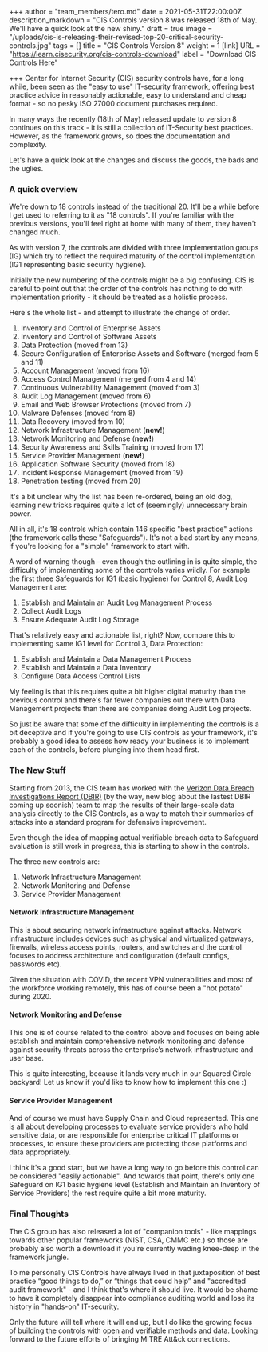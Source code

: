 +++
author = "team_members/tero.md"
date = 2021-05-31T22:00:00Z
description_markdown = "CIS Controls version 8 was released 18th of May. We'll have a quick look at the new shiny."
draft = true
image = "/uploads/cis-is-releasing-their-revised-top-20-critical-security-controls.jpg"
tags = []
title = "CIS Controls Version 8"
weight = 1
[link]
URL = "https://learn.cisecurity.org/cis-controls-download"
label = "Download CIS Controls Here"

+++
Center for Internet Security (CIS) security controls have, for a long while, been seen as the "easy to use" IT-security framework, offering best practice advice in reasonably actionable, easy to understand and cheap format - so no pesky ISO 27000 document purchases required.

In many ways the recently (18th of May) released update to version 8 continues on this track - it is still a collection of IT-Security best practices. However, as the framework grows, so does the documentation and complexity.

Let's  have a quick look at the changes and discuss the goods, the bads and the uglies.

### A quick overview

We're down to 18 controls instead of the traditional 20. It'll be a while before I get used to referring to it as "18 controls".  If you're familiar with the previous versions, you'll feel right at home with many of them, they haven't changed much.

As with version 7, the controls are divided with three implementation groups (IG) which try to reflect the required maturity of the control implementation (IG1 representing basic security hygiene). 

Initially the new numbering of the controls might be a big confusing. CIS is careful to point out that the order of the controls has nothing to do with implementation priority - it should be treated as a holistic process. 

Here's the whole list - and attempt to illustrate the change of order.

 1. Inventory and Control of Enterprise Assets
 2. Inventory and Control of Software Assets
 3. Data Protection (moved from 13)
 4. Secure Configuration of Enterprise Assets and Software (merged from 5 and 11)
 5. Account Management (moved from 16)
 6. Access Control Management (merged from 4 and 14)
 7. Continuous Vulnerability Management (moved from 3)
 8. Audit Log Management (moved from 6)
 9. Email and Web Browser Protections (moved from 7)
10. Malware Defenses (moved from 8)
11. Data Recovery (moved from 10)
12. Network Infrastructure Management (**new!**)
13. Network Monitoring and Defense (**new!**)
14. Security Awareness and Skills Training (moved from 17)
15. Service Provider Management (**new!**)
16. Application Software Security (moved from 18)
17. Incident Response Management (moved from 19)
18. Penetration testing (moved from 20)

It's a bit unclear why the list has been re-ordered, being an old dog, learning new tricks requires quite a lot of (seemingly) unnecessary brain power.

All in all, it's 18 controls which contain 146 specific "best practice" actions (the framework calls these "Safeguards"). It's not a bad start by any means, if you're looking for a "simple" framework to start with.

A word of warning though - even though the outlining in is quite simple, the difficulty of implementing some of the controls varies wildly. For example the first three Safeguards for IG1 (basic hygiene) for Control 8, Audit Log Management are:

1. Establish and Maintain an Audit Log Management Process
2. Collect Audit Logs
3. Ensure Adequate Audit Log Storage

That's relatively easy and actionable list, right?  Now, compare this to implementing same IG1 level for Control 3, Data Protection:

1. Establish and Maintain a Data Management Process
2. Establish and Maintain a Data Inventory
3. Configure Data Access Control Lists

My feeling is that this requires quite a bit higher digital maturity than the previous control and there's far fewer companies out there with Data Management projects than there are companies doing Audit Log projects.

So just be aware that some of the difficulty in implementing the controls is a bit deceptive and if you're going to use CIS controls as your framework, it's probably a good idea to assess how ready your business is to implement each of the controls, before plunging into them head first.

### The New Stuff

Starting from 2013, the CIS team has worked with the [Verizon Data Breach Investigations Report (DBIR)](https://www.verizon.com/business/resources/reports/dbir/) (by the way, new blog about the lastest DBIR coming up soonish) team to map the results of their large-scale data analysis directly to the CIS Controls, as a way to match their summaries of attacks into a standard program for defensive improvement.

Even though the idea of mapping actual verifiable breach data to Safeguard evaluation is still work in progress, this is starting to show in the controls. 

The three new controls are: 

1. Network Infrastructure Management
2. Network Monitoring and Defense 
3. Service Provider Management 

#### Network Infrastructure Management

This is about securing network infrastructure against attacks. Network infrastructure includes devices such as physical and virtualized gateways, firewalls, wireless access points, routers, and switches and the control focuses to address architecture and configuration (default configs, passwords etc). 

Given the situation with COVID, the recent VPN vulnerabilities and most of the workforce working remotely, this has of course been a "hot potato" during 2020.

#### Network Monitoring and Defense

This one is of course related to the control above and focuses on being able establish and maintain comprehensive network monitoring and defense against security threats across the enterprise’s network infrastructure and user base. 

This is quite interesting, because it lands very much in our Squared Circle backyard! Let us know if you'd like to know how to implement this one :)

#### Service Provider Management

And of course we must have Supply Chain and Cloud represented. This one is all about developing processes to evaluate service providers who hold sensitive data, or are responsible for enterprise critical IT platforms or processes, to ensure these providers are protecting those platforms and data appropriately.

I think it's a good start, but we have a long way to go before this control can be considered "easily actionable".  And towards that point, there's only one Safeguard on IG1 basic hygiene level (Establish and Maintain an Inventory of Service Providers) the rest require quite a bit more maturity.

### Final Thoughts

The CIS group has also released a lot of "companion tools" - like mappings towards other popular frameworks (NIST, CSA, CMMC etc.) so those are probably also worth a download if you're currently wading knee-deep in the framework jungle.

To me personally CIS Controls have always lived in that juxtaposition of best practice “good things to do,” or “things that could help” and "accredited audit framework" - and I think that's where it should live. It would be shame to have it completely disappear into compliance auditing world and lose its history in "hands-on" IT-security.

Only the future will tell where it will end up, but I do like the growing focus of building the controls with open and verifiable methods and data. Looking forward to the future efforts of bringing MITRE Att&ck connections.